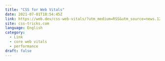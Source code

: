 ```yaml
---
title: "CSS for Web Vitals"
date: 2021-07-01T18:54:45Z
link: https://web.dev/css-web-vitals/?utm_medium=RSS&utm_source=news.12bit.vn
site: css-tricks.com
language: English
category:
  - Link
  - core web vitals
  - performance
draft: false
---
```

